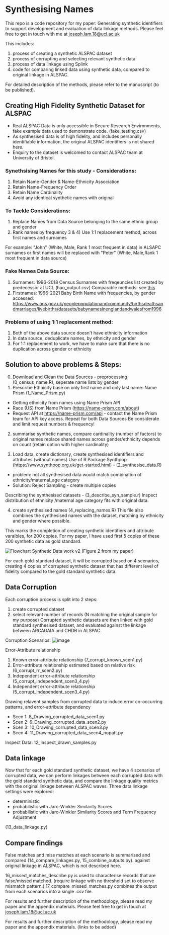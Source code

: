 # Synthesising Names
This repo is a code repository for my paper: Generating synthetic identifiers to support development and evaluation of data linkage methods.
Please feel free to get in touch with me at joseph.lam.18@ucl.ac.uk

This includes:
1) process of creating a synthetic ALSPAC dataset
2) process of corrupting and selecting relevant synthetic data
3) process of data linkage using Splink
4) code for comparing linked data using synthetic data, compared to original linkage in ALSPAC. 

For detailed description of the methods, please refer to the manuscript (to be published).

## Creating High Fidelity Synthetic Dataset for ALSPAC
- Real ALSPAC Data is only accessible in Secure Research Environments, fake example data used to demonstrate code. (fake_testing.csv)
- As synthesised data is of high fidelity, and includes personally identifiable information, the original ALSPAC identifiers is not shared here.
- Enquiry to the dataset is welcomed to contact ALSPAC team at University of Bristol.


### Synethsising Names for this study - Considerations: 
1) Retain Name-Gender & Name-Ethnicity Association
2) Retain Name-Frequency Order
3) Retain Name Cardinality
4) Avoid any identical synthetic names with original

### To Tackle Considerations:
1) Replace Names from Data Source belonging to the same ethnic group and gender
2) Rank names by frequency
3 & 4) Use 1:1 replacement method, across first names and surnames

For example:
"John" (White, Male, Rank 1 most frequent in data) in ALSAPC surnames or first names will be replaced with 
"Peter" (White, Male,Rank 1 most frequent in data source)

### Fake Names Data Source:
1) Surnames: 1996-2018 Census Surnames with freqeuncies 
list created by predecessor at UCL (hao_output.csv)
Comparable methods: see [this]([url](https://eprints.lse.ac.uk/115497/1/WP_342.pdf)) 
3) Firstnames: 1996-2021 Baby Birth Name with frequencies, by gender
accessed: https://www.ons.gov.uk/peoplepopulationandcommunity/birthsdeathsandmarriages/livebirths/datasets/babynamesinenglandandwalesfrom1996

### Problems of using 1:1 replacement method:
1) Both of the above data source doesn't have ethnicity information
2) In data source, deduplicate names, by ethnicity and gender
3) For 1:1 replacement to work, we have to make sure that there is no duplication across gender or ethnicity

## Solution to above problems & Steps:
0) Download and Clean the Data Sources - preprocessing (0_census_name.R), seperate name lists by gender
1) Prescribe Ethnicity base on only first name and only last name: Name Prism (1_Name_Prism.py)
- Getting ethnicity from names using Name Prism API
- Race (US) from Name Prism (https://name-prism.com/about)
- Request API at https://name-prism.com/api - contact the Name Prism team for API key access.
Repeat for both Data Sources
Be considerate and limit request numbers & frequency!

2) summarise synthetic names, compare cardinality (number of factors) to original names 
replace shared names across gender/ethnicity depends on count (retain option with higher cardinality)

3) Load data, create dictionary, create synthesised identifiers and attributes (without names)
Use of R Package Synthpop (https://www.synthpop.org.uk/get-started.html) - (2_synthesise_data.R)
- problem: not all synthesised data would match combination of ethnicity/maternal_age category
- Solution: Reject Sampling - create multiple copies

Describing the synthesised datasets - (3_describe_syn_sample.r)
Inspect distribution of ethnicity /maternal age category fits with original data.

4) create synthesised names (4_replacing_names.R)
This file also combines the synthesised names with the dataset, matching by ethnicity and gender where possible.

This marks the completion of creating synthetic identifiers and attribute varaibles, for 200 copies.
For my paper, I have used first 5 copies of these 200 synthetic data as gold standard. 

![Flowchart Synthetic Data work v2](https://github.com/Jo-Lam/synthesise_identifiers_ALSPAC/assets/56257474/14928f62-a283-4d67-8739-caf7dbead3ef) (Figure 2 from my paper)

For each gold-standard dataset, it will be corrupted based on 4 scenarios, creating 4 copies of corrupted synthetic dataset that has different level of fidelity compared to the gold standard synthetic data.

## Data Corruption 
Each corruption process is split into 2 steps:
1) create corrupted dataset
2) select relevant number of records (N matching the original sample for my purpose)
Corrupted synthetic datasets are then linked with gold standard synthesised dataset, and evaluated against the linkage between ARCADAIA and CHDB in ALSPAC. 

Corruption Scenarios:
![image](https://github.com/Jo-Lam/synthesise_identifiers_ALSPAC/assets/56257474/75b0008a-6ffa-4930-9c14-7bff5faaf5c6)

Error-Attribute relationship
1) Known error-attribute relationship (7_corrupt_known_scen1.py)
2) Error-attribute relationship estimated based on relative risk (6_corrupt_rr_scen2.py)
3) Independent error-attribute relationship (5_corrupt_independent_scen3_4.py)
4) Independent error-attribute relationship (5_corrupt_independent_scen3_4.py)

Drawing relavent samples from corrupted data to induce error co-occurring patterns, and error-attribute dependency
- Scen 1: 8_Drawing_corrupted_data_scen1.py
- Scen 2: 9_Drawing_corrupted_data_scen2.py
- Scen 3: 10_Drawing_corrupted_data_scen3.py
- Scen 4: 11_Drawing_corrupted_data_secn4_nopatt.py

Inspect Data:  12_inspect_drawn_samples.py

## Data linkage
Now that for each gold standard synthetic dataset, we have 4 scenarios of corrupted data, we can perform linkages between each corrupted data with the gold standard synthetic data, and compare the linkage quality metrics with the original linkage between  ALSPAC waves. Three data linkage settings were explored:
- deterministic
- probabilistic with Jaro-Winkler Similarity Scores
- probabilistic with Jaro-Winkler Similarity Scores and Term Frequency Adjustment

(13_data_linkage.py)

## Compare findings
False matches and miss matches at each scenario is summarised and compared (14_compare_linkages.py, 15_combine_outputs.py).
against original linkage in ALSPAC, which is not described here.

16_missed_matches_describe.py is used to characterise records that are false/missed matched.
(require linkage with no threshold set to observe mismatch pattern.)
17_compare_missed_matches.py combines the output from each scenarios into a single .csv file.

For results and further description of the methodology, please read my paper and the appendix materials.
Please feel free to get in touch at joseph.lam.18@ucl.ac.uk

For results and further description of the methodology, please read my paper and the appendix materials. (links to be added)


